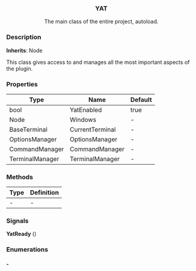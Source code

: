 <div align="center">
	<h3>YAT</h1>
	<p>The main class of the entire project, autoload.</p>
</div>

### Description

**Inherits**: Node

This class gives access to and manages all the most important aspects of the plugin.

### Properties

| Type            | Name            | Default |
| --------------- | --------------- | ------- |
| bool            | YatEnabled      | true    |
| Node            | Windows         | -       |
| BaseTerminal    | CurrentTerminal | -       |
| OptionsManager  | OptionsManager  | -       |
| CommandManager  | CommandManager  | -       |
| TerminalManager | TerminalManager | -       |

### Methods

| Type | Definition |
| ---- | ---------- |
| -    | -          |

### Signals

**YatReady** ()

### Enumerations

#### -
